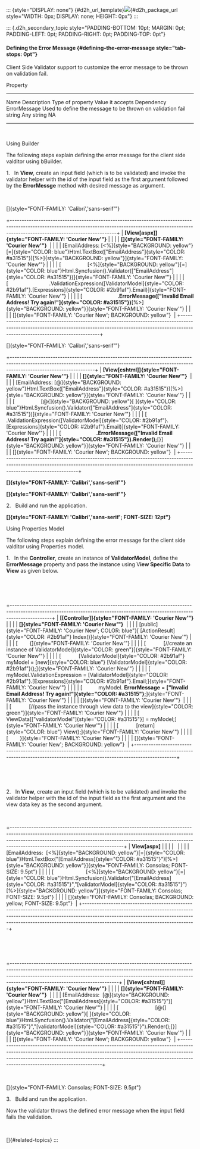::: {style="DISPLAY: none"}
[](ms-xhelp:///?Id=d2h_url_template){#d2h_url_template}![](!package_url!){#d2h_package_url style="WIDTH: 0px; DISPLAY: none; HEIGHT: 0px"}
:::

::: {.d2h_secondary_topic style="PADDING-BOTTOM: 10pt; MARGIN: 0pt; PADDING-LEFT: 0pt; PADDING-RIGHT: 0pt; PADDING-TOP: 0pt"}
#### Defining the Error Message {#defining-the-error-message style="tab-stops: 0pt"}

Client Side Validator support to customize the error message to be thrown on validation fail.

Property

  -------------- ------------------------------------------------------------ ------------------ ------------------ ------------
  Name           Description                                                  Type of property   Value it accepts   Dependency
  ErrorMessage   Used to define the message to be thrown on validation fail   string             Any string         NA
  -------------- ------------------------------------------------------------ ------------------ ------------------ ------------

 

Using Builder

The following steps explain defining the error message for the client side valditor using bBuilder.

1.   In **View**, create an input field (which is to be validated) and invoke the validator helper with the id of the input field as the first argument followed by the **ErrorMessge** method with desired message as argument.

 

[]{style="FONT-FAMILY: 'Calibri','sans-serif'"} 

+--------------------------------------------------------------------------------------------------------------------------------------------------------------------------------------------------------+
| **[View\[aspx\]]{style="FONT-FAMILY: 'Courier New'"}**                                                                                                                                                 |
|                                                                                                                                                                                                        |
| **[]{style="FONT-FAMILY: 'Courier New'"}**                                                                                                                                                             |
|                                                                                                                                                                                                        |
| [EmailAddress: [\<%]{style="BACKGROUND: yellow"}[=]{style="COLOR: blue"}Html.TextBox([\"EmailAddress\"]{style="COLOR: #a31515"})[%\>]{style="BACKGROUND: yellow"}]{style="FONT-FAMILY: 'Courier New'"} |
|                                                                                                                                                                                                        |
| [                  [\<%]{style="BACKGROUND: yellow"}[=]{style="COLOR: blue"}Html.Syncfusion().Validator([\"EmailAddress\"]{style="COLOR: #a31515"})]{style="FONT-FAMILY: 'Courier New'"}               |
|                                                                                                                                                                                                        |
| [                            .ValidationExpression([ValidatorModel]{style="COLOR: #2b91af"}.[Expressions]{style="COLOR: #2b91af"}.Email)]{style="FONT-FAMILY: 'Courier New'"}                          |
|                                                                                                                                                                                                        |
| [                        **.ErrorMessage([\"Invalid Email Address! Try again!\"]{style="COLOR: #a31515"})**[%\>]{style="BACKGROUND: yellow"}]{style="FONT-FAMILY: 'Courier New'"}                      |
|                                                                                                                                                                                                        |
| []{style="FONT-FAMILY: 'Courier New'; BACKGROUND: yellow"}                                                                                                                                             |
+--------------------------------------------------------------------------------------------------------------------------------------------------------------------------------------------------------+

[]{style="FONT-FAMILY: 'Calibri','sans-serif'"} 

+-----------------------------------------------------------------------------------------------------------------------------------------------------------------------------------------------+
| **[View\[cshtml\]]{style="FONT-FAMILY: 'Courier New'"}**                                                                                                                                      |
|                                                                                                                                                                                               |
| **[]{style="FONT-FAMILY: 'Courier New'"}**                                                                                                                                                    |
|                                                                                                                                                                                               |
| [EmailAddress: [@]{style="BACKGROUND: yellow"}Html.TextBox([\"EmailAddress\"]{style="COLOR: #a31515"})[%\>]{style="BACKGROUND: yellow"}]{style="FONT-FAMILY: 'Courier New'"}                  |
|                                                                                                                                                                                               |
| [                  [\@{]{style="BACKGROUND: yellow"}[ ]{style="COLOR: blue"}Html.Syncfusion().Validator([\"EmailAddress\"]{style="COLOR: #a31515"})]{style="FONT-FAMILY: 'Courier New'"}      |
|                                                                                                                                                                                               |
| [                            .ValidationExpression([ValidatorModel]{style="COLOR: #2b91af"}.[Expressions]{style="COLOR: #2b91af"}.Email)]{style="FONT-FAMILY: 'Courier New'"}                 |
|                                                                                                                                                                                               |
| [                        **.ErrorMessage([\"Invalid Email Address! Try again!\"]{style="COLOR: #a31515"}).**Render()**;**[}]{style="BACKGROUND: yellow"}]{style="FONT-FAMILY: 'Courier New'"} |
|                                                                                                                                                                                               |
| []{style="FONT-FAMILY: 'Courier New'; BACKGROUND: yellow"}                                                                                                                                    |
+-----------------------------------------------------------------------------------------------------------------------------------------------------------------------------------------------+

**[]{style="FONT-FAMILY: 'Calibri','sans-serif'"}** 

**[]{style="FONT-FAMILY: 'Calibri','sans-serif'"}** 

2.   Build and run the application.

**[]{style="FONT-FAMILY: 'Calibri','sans-serif'; FONT-SIZE: 12pt"}** 

Using Properties Model

The following steps explain defining the error message for the client side valditor using Properties model.

1.   In the **Controller**, create an instance of **ValidatorModel**, define the **ErrorMessage** property and pass the instance using V**iew Specific Data** to **View** as given below.

 

 

+-----------------------------------------------------------------------------------------------------------------------------------------------------------------------------+
| **[\[Controller\]]{style="FONT-FAMILY: 'Courier New'"}**                                                                                                                    |
|                                                                                                                                                                             |
| **[]{style="FONT-FAMILY: 'Courier New'"}**                                                                                                                                  |
|                                                                                                                                                                             |
| [public]{style="FONT-FAMILY: 'Courier New'; COLOR: blue"}[ [ActionResult]{style="COLOR: #2b91af"} Index()]{style="FONT-FAMILY: 'Courier New'"}                              |
|                                                                                                                                                                             |
| [        {]{style="FONT-FAMILY: 'Courier New'"}                                                                                                                             |
|                                                                                                                                                                             |
| [            [//create an instance of ValidatorModel]{style="COLOR: green"}]{style="FONT-FAMILY: 'Courier New'"}                                                            |
|                                                                                                                                                                             |
| [            [ValidatorModel]{style="COLOR: #2b91af"} myModel = [new]{style="COLOR: blue"} [ValidatorModel]{style="COLOR: #2b91af"}();]{style="FONT-FAMILY: 'Courier New'"} |
|                                                                                                                                                                             |
| [            myModel.ValidationExpression = [ValidatorModel]{style="COLOR: #2b91af"}.[Expressions]{style="COLOR: #2b91af"}.Email;]{style="FONT-FAMILY: 'Courier New'"}      |
|                                                                                                                                                                             |
| [           myModel. **ErrorMessage** = **[\"Invalid Email Address! Try again!\"]{style="COLOR: #a31515"}**;]{style="FONT-FAMILY: 'Courier New'"}                           |
|                                                                                                                                                                             |
| []{style="FONT-FAMILY: 'Courier New'"}                                                                                                                                      |
|                                                                                                                                                                             |
| [            [//pass the instance through view data to the view]{style="COLOR: green"}]{style="FONT-FAMILY: 'Courier New'"}                                                 |
|                                                                                                                                                                             |
| [            ViewData\[[\"validatorModel\"]{style="COLOR: #a31515"}\] = myModel;]{style="FONT-FAMILY: 'Courier New'"}                                                       |
|                                                                                                                                                                             |
| [            [return]{style="COLOR: blue"} View();]{style="FONT-FAMILY: 'Courier New'"}                                                                                     |
|                                                                                                                                                                             |
| [        }]{style="FONT-FAMILY: 'Courier New'"}                                                                                                                             |
|                                                                                                                                                                             |
| []{style="FONT-FAMILY: 'Courier New'; BACKGROUND: yellow"}                                                                                                                  |
+-----------------------------------------------------------------------------------------------------------------------------------------------------------------------------+

 

 

2.   In **View**, create an input field (which is to be validated) and invoke the validator helper with the id of the input field as the first argument and the view data key as the second argument.

 

+-----------------------------------------------------------------------------------------------------------------------------------------------------------------------------------------------------------------------------------------------------------------------------------------+
| **View\[aspx\]**                                                                                                                                                                                                                                                                        |
|                                                                                                                                                                                                                                                                                         |
|                                                                                                                                                                                                                                                                                         |
|                                                                                                                                                                                                                                                                                         |
| [EmailAddress:  [\<%]{style="BACKGROUND: yellow"}[=]{style="COLOR: blue"}Html.TextBox(\"[EmailAddress]{style="COLOR: #a31515"}\")[%\>]{style="BACKGROUND: yellow"}]{style="FONT-FAMILY: Consolas; FONT-SIZE: 9.5pt"}                                                                    |
|                                                                                                                                                                                                                                                                                         |
| [                      [\<%]{style="BACKGROUND: yellow"}[=]{style="COLOR: blue"}Html.Syncfusion().Validator(\"[EmailAddress]{style="COLOR: #a31515"}\",\"[validatorModel]{style="COLOR: #a31515"}\")[%\>]{style="BACKGROUND: yellow"}]{style="FONT-FAMILY: Consolas; FONT-SIZE: 9.5pt"} |
|                                                                                                                                                                                                                                                                                         |
| []{style="FONT-FAMILY: Consolas; BACKGROUND: yellow; FONT-SIZE: 9.5pt"}                                                                                                                                                                                                                 |
+-----------------------------------------------------------------------------------------------------------------------------------------------------------------------------------------------------------------------------------------------------------------------------------------+

 

 

+---------------------------------------------------------------------------------------------------------------------------------------------------------------------------------------------------------------------------------------------------------------------------------------+
| **[View\[cshtml\]]{style="FONT-FAMILY: 'Courier New'"}**                                                                                                                                                                                                                              |
|                                                                                                                                                                                                                                                                                       |
| **[]{style="FONT-FAMILY: 'Courier New'"}**                                                                                                                                                                                                                                            |
|                                                                                                                                                                                                                                                                                       |
| [EmailAddress:  [@]{style="BACKGROUND: yellow"}Html.TextBox(\"[EmailAddress]{style="COLOR: #a31515"}\")]{style="FONT-FAMILY: 'Courier New'"}                                                                                                                                          |
|                                                                                                                                                                                                                                                                                       |
| [                         [\@{]{style="BACKGROUND: yellow"}[ ]{style="COLOR: blue"}Html.Syncfusion().Validator(\"[EmailAddress]{style="COLOR: #a31515"}\",\"[validatorModel]{style="COLOR: #a31515"}\").Render();[}]{style="BACKGROUND: yellow"}]{style="FONT-FAMILY: 'Courier New'"} |
|                                                                                                                                                                                                                                                                                       |
| []{style="FONT-FAMILY: 'Courier New'; BACKGROUND: yellow"}                                                                                                                                                                                                                            |
+---------------------------------------------------------------------------------------------------------------------------------------------------------------------------------------------------------------------------------------------------------------------------------------+

 

[]{style="FONT-FAMILY: Consolas; FONT-SIZE: 9.5pt"} 

3.   Build and run the application.

Now the validator throws the defined error message when the input field fails the validation.

 

[]{#related-topics}
:::
